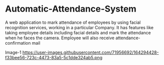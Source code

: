 # Automatic-Attendance-System
A web application to mark attendance of employees by using facial recognition services, working in a particular Company. It has features like taking employee details including facial details and mark the attendance when he faces the camera. Employee will also receive attendance-confirmation mail

Image-1
https://user-images.githubusercontent.com/71956692/164294428-f33bee56-723c-4473-83a5-5c1dde324ab5.png
